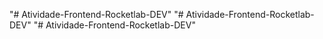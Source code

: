 "# Atividade-Frontend-Rocketlab-DEV" 
"# Atividade-Frontend-Rocketlab-DEV" 
"# Atividade-Frontend-Rocketlab-DEV" 
